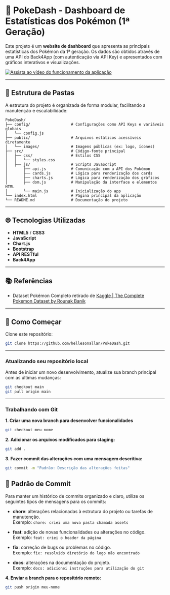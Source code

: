 # 🧩 PokeDash - Dashboard de Estatísticas dos Pokémon (1ª Geração)

Este projeto é um **website de dashboard** que apresenta as principais estatísticas dos Pokémon da 1ª geração. Os dados são obtidos através de uma API do Back4App (com autenticação via API Key) e apresentados com gráficos interativos e visualizações.


[![Assista ao vídeo do funcionamento da aplicação](https://img.youtube.com/vi/eRkjBrqRBKs/0.jpg)](https://www.youtube.com/watch?v=eRkjBrqRBKs)

---

## 📁 Estrutura de Pastas

A estrutura do projeto é organizada de forma modular, facilitando a manutenção e escalabilidade:

```plaintext
PokeDash/
├── config/                  # Configurações como API Keys e variáveis globais
│   └── config.js
├── public/                  # Arquivos estáticos acessíveis diretamente
│   └── images/              # Imagens públicas (ex: logo, ícones)
├── src/                     # Código-fonte principal
│   ├── css/                 # Estilos CSS
│   │   └── styles.css
│   ├── js/                  # Scripts JavaScript
│       ├── api.js           # Comunicação com a API dos Pokémon
│       ├── cards.js         # Lógica para renderização dos cards
│       ├── charts.js        # Lógica para renderização dos gráficos
│       ├── dom.js           # Manipulação da interface e elementos HTML
│       └── main.js          # Inicialização do app
└── index.html               # Página principal da aplicação
└── README.md                # Documentação do projeto
```

---

## 🌐 Tecnologias Utilizadas

- **HTML5** / **CSS3**
- **JavaScript**
- **Chart.js**
- **Bootstrap**
- **API RESTful**
- **Back4App**

---

## 📚 Referências

- Dataset Pokémon Completo retirado de [Kaggle | The Complete Pokemon Dataset by Rounak Banik](https://www.kaggle.com/datasets/rounakbanik/pokemon)

---

## 🚀 Como Começar

Clone este repositório:

```bash
git clone https://github.com/hellesonallan/PokeDash.git
```

---

### Atualizando seu repositório local

Antes de iniciar um novo desenvolvimento, atualize sua branch principal com as últimas mudanças:

```bash
git checkout main
git pull origin main
```

---

### Trabalhando com Git

**1. Criar uma nova branch para desenvolver funcionalidades**

```bash
git checkout meu-nome
```

**2. Adicionar os arquivos modificados para staging:**

```bash
git add .
```

**3. Fazer commit das alterações com uma mensagem descritiva:**

```bash
git commit -m "Padrão: Descrição das alterações feitas"
```

## 📝 Padrão de Commit

Para manter um histórico de commits organizado e claro, utilize os seguintes tipos de mensagens para os commits:

- **chore**: alterações relacionadas à estrutura do projeto ou tarefas de manutenção.  
  Exemplo: `chore: criei uma nova pasta chamada assets`

- **feat**: adição de novas funcionalidades ou alterações no código.  
  Exemplo: `feat: criei o header da página`

- **fix**: correção de bugs ou problemas no código.  
  Exemplo: `fix: resolvido diretório do logo não encontrado`

- **docs**: alterações na documentação do projeto.  
  Exemplo: `docs: adicionei instruções para utilização do git`

**4. Enviar a branch para o repositório remoto:**

```bash
git push origin meu-nome
```
